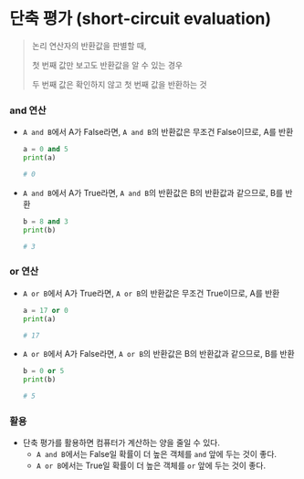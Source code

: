 # 단축 평가 (short-circuit evaluation)

> 논리 연산자의 반환값을 판별할 때,
>
> 첫 번째 값만 보고도 반환값을 알 수 있는 경우
>
> 두 번째 값은 확인하지 않고 첫 번째 값을 반환하는 것



### and 연산

- `A and B`에서 A가 False라면, `A and B`의 반환값은 무조건 False이므로, A를 반환

  ```python
  a = 0 and 5
  print(a)
  
  # 0
  ```

- `A and B`에서 A가 True라면, `A and B`의 반환값은 B의 반환값과 같으므로, B를 반환

  ```python
  b = 8 and 3
  print(b)
  
  # 3
  ```

  

### or 연산

- `A or B`에서 A가 True라면, `A or B`의 반환값은 무조건 True이므로, A를 반환

  ```python
  a = 17 or 0
  print(a)
  
  # 17
  ```

- `A or B`에서 A가 False라면, `A or B`의 반환값은 B의 반환값과 같으므로, B를 반환

  ```python
  b = 0 or 5
  print(b)
  
  # 5
  ```



### 활용

- 단축 평가를 활용하면 컴퓨터가 계산하는 양을 줄일 수 있다.
  - `A and B`에서는 False일 확률이 더 높은 객체를 `and` 앞에 두는 것이 좋다.
  - `A or B`에서는 True일 확률이 더 높은 객체를 `or` 앞에 두는 것이 좋다.